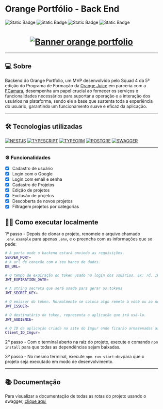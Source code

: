 # Orange Portfólio - Back End

![Static Badge](https://img.shields.io/badge/release%20date-february-orange)
![Static Badge](https://img.shields.io/badge/squad%204-orange)
![Static Badge](https://img.shields.io/badge/orange%20juice-orange)
![Static Badge](https://img.shields.io/badge/fcamara-orange)

<h1 align="center">
   <a href="https://orange-portfolio-swagger.onrender.com/api"><img alt="Banner orange portfolio" title="Quiz sobre Baleias" src="https://github.com/Squad-4-Hackathon-FCamara/Back-End/assets/50846424/91e76f8f-1216-4a92-a51c-67fab77dd134"/></a>
</h1>

---

## 💻 Sobre
Backend do Orange Portfolio, um MVP desenvolvido pelo Squad 4 da 5ª edição do Programa de Formação da [Orange Juice](https://tech.orangejuice.com.br/orangejuice) em parceria com a [FCamara](https://fcamara.com/), desempenha um papel crucial ao fornecer os serviços e funcionalidades necessários para suportar a operação e a interação dos usuários na plataforma, sendo ele a base que sustenta toda a experiência do usuário, garantindo um funcionamento suave e eficaz da aplicação.

---

## 🛠️ Tecnologias utilizadas
<a href="https://nestjs.com/"><img alt="NESTJS" src="https://img.shields.io/badge/nestjs-ff5522?style=for-the-badge&logo=nestjs&logoColor=white"></a>
<a href="https://www.typescriptlang.org/"><img alt="TYPESCRIPT" src="https://img.shields.io/badge/typescript-ff5522?style=for-the-badge&logo=typescript&logoColor=white"></a>
<a href="https://typeorm.io/"><img alt="TYPEORM" src="https://img.shields.io/badge/typeorm-ff5522?style=for-the-badge&logo=type-orm&logoColor=white"></a>
<a href="https://www.postgresql.org/"><img alt="POSTGRE" src="https://img.shields.io/badge/postgresql-ff5522?style=for-the-badge&logo=postgresql&logoColor=white"></a>
<a href="https://swagger.io/"><img alt="SWAGGER" src="https://img.shields.io/badge/swagger-ff5522?style=for-the-badge&logo=swagger&logoColor=white"></a>

---

### ⚙️ Funcionalidades

- [x] Cadastro de usuário
- [x] Login com o Google
- [x] Login com email e senha
- [x] Cadastro de Projetos
- [x] Edição de projetos
- [x] Exclusão de projetos
- [x] Descoberta de novos projetos
- [x] Filtragem projetos por categorias

## 👨‍💻 Como executar localmente
1º passo - Depois de clonar o projeto, renomeie o arquivo chamado `.env.example` para apenas `.env`, e o preencha com as informações que se pede:
```bash
# A porta onde o backend estará onvindo as requisições.
SERVER_PORT=
# A url de conexão com o seu banco de dados.
DB_URL=

# O tempo de expiração do token usado no login dos usuários. Ex: 7d, 1h, 10s
JWT_EXPIRATION_DATE=

# A string secreta que será usada para gerar os tokens
JWT_SECRET_KEY=

# O emissor do token. Normalmente se coloca algo remete à você ou ao nome da sua aplicação.
JWT_ISSUER=

# O destinatário do token, representa a aplicação que irá usá-lo.
JWT_AUDIENCE=

# O ID da aplicação criada no site do Imgur onde ficarão armazenadas as imagens enviadas para dentro do projeto.
Client_ID_Imgur=
```

2º passo - Com o terminal aberto na raiz do projeto, execute o comando `npm install` para que todas as dependências sejam baixadas.

3º passo - No mesmo terminal, execute `npm run start:dev`para que o projeto seja executado em modo de desenvolvimento.

---


## 📚 Documentação
Para visualizar a documentação de todas as rotas do projeto usando o swagger, [clique aqui](https://orange-portfolio-swagger.onrender.com/api) <br><br>
